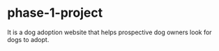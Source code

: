 # phase-1-project
It is a dog adoption website that helps prospective dog owners  look for dogs to adopt.
